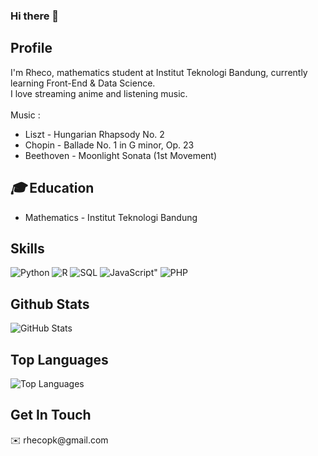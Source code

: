 ### Hi there 👋

<h2 id="profile"><i class="far fa-user"></i> Profile</h2>
<div class="about">
<p>I'm Rheco, mathematics student at Institut Teknologi Bandung, currently learning Front-End & Data Science.<br> I love streaming anime and listening music. <br> <br>
  Music :</p>
<ul>
  <li>Liszt - Hungarian Rhapsody No. 2</li>
  <li>Chopin - Ballade No. 1 in G minor, Op. 23</li>
  <li>Beethoven - Moonlight Sonata (1st Movement)</li>
</ul>

<h2 id="education"><i class="fas fa-education">🎓</i> Education</h2>
<ul>
<li>Mathematics - Institut Teknologi Bandung </li>
</ul>

<h2 id="Skill"><i class="fab fa-skill"></i> Skills</h2>
<p>
  <img alt="Python" src="https://img.shields.io/badge/-Python-347AB4?style=flat-square&logo=python&logoColor=white" />
  <img alt="R" src="https://img.shields.io/badge/-R-F05032?style=flat-square&logo=R&logoColor=white" />
  <img alt="SQL" src="https://img.shields.io/badge/-SQL-46a2f1?style=flat-square&logo=SQL&logoColor=white" />
  <img alt=JavaScript" src="https://img.shields.io/badge/-Javascript-1a73e8?style=flat-square&logo=Javascript&logoColor=white" />
  <img alt="PHP" src="https://img.shields.io/badge/-PHP-AAC148?style=flat-square&logo=PHP&logoColor=white" />
</p>

<h2 id="Githubstats"><i class="fab fa-stats"></i> Github Stats</h2>
<p><img src="https://github-readme-stats.vercel.app/api?username=Rhecoparadhika&amp;show_icons=true&amp;count_private=true&amp;theme=cobalt" alt="GitHub Stats"></p>

<h2 id="toplang"><i class="fab fa-top"></i> Top Languages</h2>
<p><img src="https://github-readme-stats.vercel.app/api/top-langs/?username=Rhecoparadhika&amp;layout=compact" alt="Top Languages"></p>

<h2>Get In Touch</h2>
<p><a href="https://www.linkedin.com/in/rheco-paradhika-kusuma/" rel="nofollow"><img src="https://img.shields.io/badge/LinkedIn-Rhecoparadhika-blue" alt="" data-canonical-src="https://img.shields.io/badge/LinkedIn-Rhecoparadhika-blue" style="max-width:100%;"></a> <br>
<g-emoji class="g-emoji" alias="email" fallback-src="https://github.githubassets.com/images/icons/emoji/unicode/2709.png">✉️</g-emoji>
rhecopk@gmail.com
  

<!--
**Rhecoparadhika/Rhecoparadhika** is a ✨ _special_ ✨ repository because its `README.md` (this file) appears on your GitHub profile.

Here are some ideas to get you started:

- 🔭 I’m currently working on ...
- 🌱 I’m currently learning ...
- 👯 I’m looking to collaborate on ...
- 🤔 I’m looking for help with ...
- 💬 Ask me about ...
- 📫 How to reach me: ...
- 😄 Pronouns: ...
- ⚡ Fun fact: ...
-->
